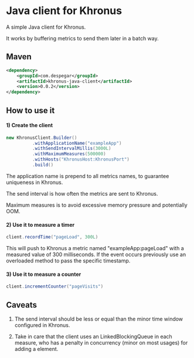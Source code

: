 Java client for Khronus
=======================

A simple Java client for Khronus.

It works by buffering metrics to send them later in a batch way.

## Maven

```xml
<dependency>
    <groupId>com.despegar</groupId>
    <artifactId>khronus-java-client</artifactId>
    <version>0.0.2</version>
</dependency>
```

## How to use it

#### 1) Create the client
```java
new KhronusClient.Builder()
          .withApplicationName("exampleApp")
          .withSendIntervalMillis(3000L)
          .withMaximumMeasures(500000)
          .withHosts("KhronusHost:KhronusPort")
          .build()
```
The application name is prepend to all metrics names, to guarantee uniqueness in Khronus.

The send interval is how often the metrics are sent to Khronus.

Maximum measures is to avoid excessive memory pressure and potentially OOM.

#### 2) Use it to measure a timer
```java
client.recordTime("pageLoad", 300L)
```
This will push to Khronus a metric named "exampleApp:pageLoad" with a measured value of 300 milliseconds. If the event occurs previously use an overloaded method to pass the specific timestamp.

#### 3) Use it to measure a counter
```java
client.incrementCounter("pageVisits")
```

## Caveats 

1) The send interval should be less or equal than the minor time window configured in Khronus.

2) Take in care that the client uses an LinkedBlockingQueue in each measure, who has a penalty in concurrency (minor on most usages) for adding a element.
